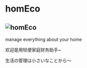 # homEco 
## ![homEco](https://travis-ci.org/maning711/homEco.svg?branch=master)
manage everything about your home


欢迎是用轻便家庭财务助手~

生活の管理は小さいなことから～

